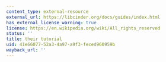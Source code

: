 ```yaml
---
content_type: external-resource
external_url: https://libcinder.org/docs/guides/index.html
has_external_license_warning: true
license: https://en.wikipedia.org/wiki/All_rights_reserved
status: ''
title: their tutorial
uid: 41e66077-52a3-4a97-a9f3-feced960959b
wayback_url: ''
---
```

